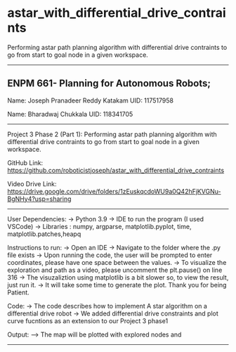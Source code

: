 # astar_with_differential_drive_contraints
Performing astar path planning algorithm with differential drive contraints to go from start to goal node in a given workspace.

-----------------------------------------------------------------------------------------------------------------
ENPM 661- Planning for Autonomous Robots;
-----------------------------------------------------------------------------------------------------------------

Name: Joseph Pranadeer Reddy Katakam
UID: 117517958

Name: Bharadwaj Chukkala
UID: 118341705

----------------------------------------------------------------------------------------------------------------

Project 3 Phase 2 (Part 1): Performing astar path planning algorithm with differential drive contraints to go from start to goal node in a given workspace.

GitHub Link: https://github.com/roboticistjoseph/astar_with_differential_drive_contraints

Video Drive Link: https://drive.google.com/drive/folders/1zEuskqcdoWU9a0Q42hFjKVGNu-BgNHy4?usp=sharing

-----------------------------------------------------------------------------------------------------------------

User Dependencies:
-> Python 3.9
-> IDE to run the program (I used VSCode)
-> Libraries : numpy, argparse, matplotlib.pyplot, time, matplotlib.patches,heapq

Instructions to run:
-> Open an IDE
-> Navigate to the folder where the .py file exists
-> Upon running the code, the user will be prompted to enter coordinates, please have one space between the values.
-> To visualize the exploration and path as a video, please uncomment the plt.pause() on line 316
-> The visuzaliztion using matplotlib is a bit slower so, to view the result, just run it.
-> It will take some time to generate the plot. Thank you for being Patient.

Code:
-> The code describes how to implement A star algorithm on a differential drive robot
-> We added differential drive constraints and plot curve fucntions as an extension to our Project 3 phase1

Output:
--> The map will be plotted with explored nodes and 

-----------------------------------------------------------

